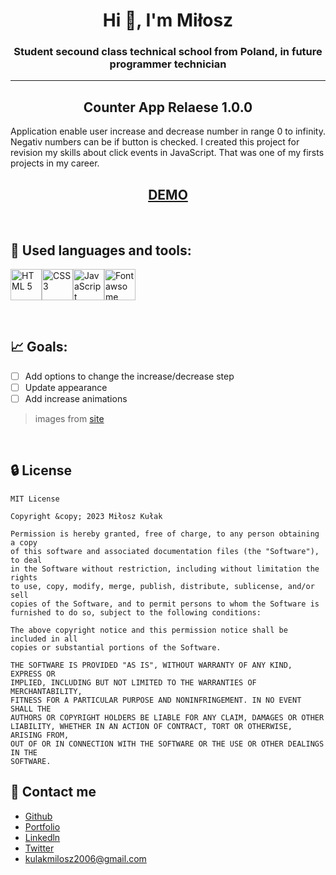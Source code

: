 <h1 align="center">Hi 👋, I'm Miłosz</h1>
<h3 align="center">Student secound class technical school from Poland, in future programmer technician</h3>

---

<h2 align="center"><b>Counter App</b> Relaese 1.0.0</h2>

Application enable user increase and decrease number in range 0 to infinity. Negativ numbers can be if button is checked. I created this project for revision my skills about click events in JavaScript. That was one of my firsts projects in my career. 

<h2 align="center"><a href="https://simple-counter-bynisser111.netlify.app/">DEMO</a></h2>

<br>

## 🔎 Used languages and tools:

<img src="https://cdn.svgporn.com/logos/html-5.svg" alt="HTML 5" width="50" height="50"><img src="https://cdn.svgporn.com/logos/css-3.svg" alt="CSS 3" width="50" height="50"><img src="https://cdn.svgporn.com/logos/javascript.svg" alt="JavaScript" width="50" height="50"><img src="https://cdn.svgporn.com/logos/font-awesome.svg" alt="Font awsome" width="50" height="50">

<br>

## 📈 Goals:

- [ ] Add options to change the increase/decrease step
- [ ] Update appearance
- [ ] Add increase animations

> images from [site](https://svgporn.com/#search=font%20aw)

<br>

## 🔒 License

    MIT License

    Copyright &copy; 2023 Miłosz Kułak

    Permission is hereby granted, free of charge, to any person obtaining a copy
    of this software and associated documentation files (the "Software"), to deal
    in the Software without restriction, including without limitation the rights
    to use, copy, modify, merge, publish, distribute, sublicense, and/or sell
    copies of the Software, and to permit persons to whom the Software is
    furnished to do so, subject to the following conditions:

    The above copyright notice and this permission notice shall be included in all
    copies or substantial portions of the Software.

    THE SOFTWARE IS PROVIDED "AS IS", WITHOUT WARRANTY OF ANY KIND, EXPRESS OR
    IMPLIED, INCLUDING BUT NOT LIMITED TO THE WARRANTIES OF MERCHANTABILITY,
    FITNESS FOR A PARTICULAR PURPOSE AND NONINFRINGEMENT. IN NO EVENT SHALL THE
    AUTHORS OR COPYRIGHT HOLDERS BE LIABLE FOR ANY CLAIM, DAMAGES OR OTHER
    LIABILITY, WHETHER IN AN ACTION OF CONTRACT, TORT OR OTHERWISE, ARISING FROM,
    OUT OF OR IN CONNECTION WITH THE SOFTWARE OR THE USE OR OTHER DEALINGS IN THE
    SOFTWARE.

## 📧 Contact me

- [Github](https://www.github.com/Nisser111)
- [Portfolio](https://miloszkulak-webdev.com)
- [Linkedln](https://www.linkedin.com/in/mi%C5%82osz-ku%C5%82ak-047948223/)
- [Twitter](https://twitter.com/MiloszKulak)
- kulakmilosz2006@gmail.com
